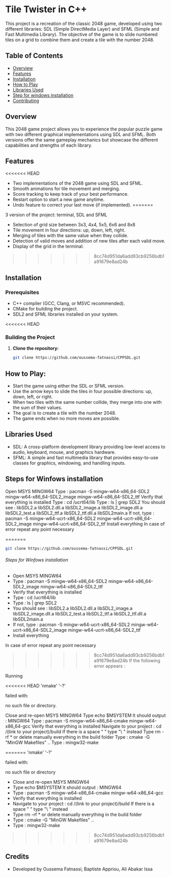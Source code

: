 # Tile Twister in C++

This project is a recreation of the classic 2048 game, developed using two different libraries: SDL (Simple DirectMedia Layer) and SFML (Simple and Fast Multimedia Library). The objective of the game is to slide numbered tiles on a grid to combine them and create a tile with the number 2048.

## Table of Contents
- [Overview](#overview)
- [Features](#features)
- [Installation](#installation)
- [How to Play](#how-to-play)
- [Libraries Used](#libraries-used)
- [Step for windows installation](#known-issues)
- [Contributing](#contributing)


## Overview

This 2048 game project allows you to experience the popular puzzle game with two different graphical implementations using SDL and SFML. Both versions offer the same gameplay mechanics but showcase the different capabilities and strengths of each library.

## Features
<<<<<<< HEAD
- Two implementations of the 2048 game using SDL and SFML.
- Smooth animations for tile movement and merging.
- Score tracking to keep track of your best performance.
- Restart option to start a new game anytime.
- Undo feature to correct your last move (if implemented).
=======

3 version of the project: terminal, SDL and SFML

- Selection of grid size between 3x3, 4x4, 5x5, 6x6 and 8x8
- Tile movement in four directions: up, down, left, right.
- Merging of tiles with the same value when they collide.
- Detection of valid moves and addition of new tiles after each valid move.
- Display of the grid in the terminal.
>>>>>>> 8cc74d951da6add93cb9256bdb1a91679e8ad24b

## Installation

### Prerequisites
- C++ compiler (GCC, Clang, or MSVC recommended).
- CMake for building the project.
- SDL2 and SFML libraries installed on your system.

<<<<<<< HEAD
### Building the Project

1. **Clone the repository:**
   ```bash
   git clone https://github.com/oussema-fatnassi/CPPSDL.git


## How to Play:
  - Start the game using either the SDL or SFML version.
  - Use the arrow keys to slide the tiles in four possible directions: up, down, left, or right.
  - When two tiles with the same number collide, they merge into one with the sum of their values.
  - The goal is to create a tile with the number 2048.
  - The game ends when no more moves are possible.

## Libraries Used
 - SDL: A cross-platform development library providing low-level access to audio, keyboard, mouse, and graphics hardware.
 - SFML: A simple and fast multimedia library that provides easy-to-use classes for graphics, windowing, and handling inputs.


## Steps for Winfows installation
Open MSYS MINGW64
Type : pacman -S mingw-w64-x86_64-SDL2 mingw-w64-x86_64-SDL2_image mingw-w64-x86_64-SDL2_ttf
Verify that everything is installed
Type : cd /ucrt64/lib
Type : ls | grep SDL2
You should see : libSDL2.a libSDL2.dll.a libSDL2_image.a libSDL2_image.dll.a libSDL2_test.a libSDL2_ttf.a libSDL2_ttf.dll.a libSDL2main.a
If not, type : pacman -S mingw-w64-ucrt-x86_64-SDL2 mingw-w64-ucrt-x86_64-SDL2_image mingw-w64-ucrt-x86_64-SDL2_ttf
Install everything
In case of error repeat any point necessary

=======
```bash
git clone https://github.com/oussema-fatnassi/CPPSDL.git
```


###### Steps for Winfows installation
- Open MSYS MINGW64
- Type : pacman -S mingw-w64-x86_64-SDL2 mingw-w64-x86_64-SDL2_image mingw-w64-x86_64-SDL2_ttf
- Verify that everything is installed
- Type : cd /ucrt64/lib
- Type : ls | grep SDL2
- You should see : 
libSDL2.a
libSDL2.dll.a
libSDL2_image.a
libSDL2_image.dll.a
libSDL2_test.a
libSDL2_ttf.a
libSDL2_ttf.dll.a
libSDL2main.a
- If not, type : pacman -S mingw-w64-ucrt-x86_64-SDL2 mingw-w64-ucrt-x86_64-SDL2_image mingw-w64-ucrt-x86_64-SDL2_ttf
- Install everything

In case of error repeat any point necessary



>>>>>>> 8cc74d951da6add93cb9256bdb1a91679e8ad24b
If the following error appears :

Running

<<<<<<< HEAD
'nmake' '-?'

failed with:

no such file or directory.

Close and re-open MSYS MINGW64
Type echo $MSYSTEM It should output : MINGW64
Type : pacman -S mingw-w64-x86_64-cmake mingw-w64-x86_64-gcc
Verify that everything is installed
Navigate to your project : cd /(link to your project)/build If there is a space " " type "\ " instead
Type rm -rf * or delete manually everything in the build folder
Type : cmake -G "MinGW Makefiles" ..
Type : mingw32-make


   
=======
   'nmake' '-?'

  failed with:

   no such file or directory

- Close and re-open MSYS MINGW64
- Type echo $MSYSTEM
It should output : MINGW64
- Type : pacman -S mingw-w64-x86_64-cmake mingw-w64-x86_64-gcc
- Verify that everything is installed
- Navigate to your project : cd /(link to your project)/build
If there is a space " " type "\ " instead
- Type rm -rf * or delete manually everything in the build folder
- Type : cmake -G "MinGW Makefiles" ..
- Type : mingw32-make

>>>>>>> 8cc74d951da6add93cb9256bdb1a91679e8ad24b
## Credits
- Developed by Oussema Fatnassi, Baptiste Appriou, Ali Abakar Issa

